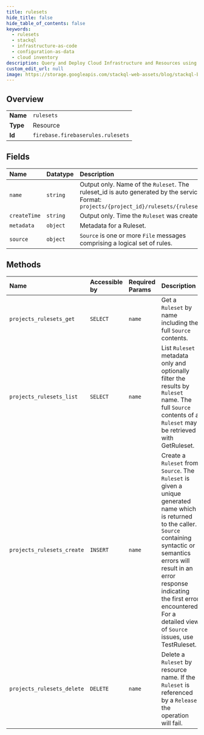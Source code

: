 ```yaml
---
title: rulesets
hide_title: false
hide_table_of_contents: false
keywords:
  - rulesets
  - stackql
  - infrastructure-as-code
  - configuration-as-data
  - cloud inventory
description: Query and Deploy Cloud Infrastructure and Resources using SQL
custom_edit_url: null
image: https://storage.googleapis.com/stackql-web-assets/blog/stackql-blog-post-featured-image.png
---
```

  
    

## Overview
<table><tbody>
<tr><td><b>Name</b></td><td><code>rulesets</code></td></tr>
<tr><td><b>Type</b></td><td>Resource</td></tr>
<tr><td><b>Id</b></td><td><code>firebase.firebaserules.rulesets</code></td></tr>
</tbody></table>

## Fields
| Name | Datatype | Description |
|:-----|:---------|:------------|
| `name` | `string` | Output only. Name of the `Ruleset`. The ruleset_id is auto generated by the service. Format: `projects/{project_id}/rulesets/{ruleset_id}` |
| `createTime` | `string` | Output only. Time the `Ruleset` was created. |
| `metadata` | `object` | Metadata for a Ruleset. |
| `source` | `object` | `Source` is one or more `File` messages comprising a logical set of rules. |
## Methods
| Name | Accessible by | Required Params | Description |
|:-----|:--------------|:----------------|:------------|
| `projects_rulesets_get` | `SELECT` | `name` | Get a `Ruleset` by name including the full `Source` contents. |
| `projects_rulesets_list` | `SELECT` | `name` | List `Ruleset` metadata only and optionally filter the results by `Ruleset` name. The full `Source` contents of a `Ruleset` may be retrieved with GetRuleset. |
| `projects_rulesets_create` | `INSERT` | `name` | Create a `Ruleset` from `Source`. The `Ruleset` is given a unique generated name which is returned to the caller. `Source` containing syntactic or semantics errors will result in an error response indicating the first error encountered. For a detailed view of `Source` issues, use TestRuleset. |
| `projects_rulesets_delete` | `DELETE` | `name` | Delete a `Ruleset` by resource name. If the `Ruleset` is referenced by a `Release` the operation will fail. |
